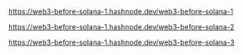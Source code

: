 https://web3-before-solana-1.hashnode.dev/web3-before-solana-1

https://web3-before-solana-1.hashnode.dev/web3-before-solana-2

https://web3-before-solana-1.hashnode.dev/web3-before-solana-3
